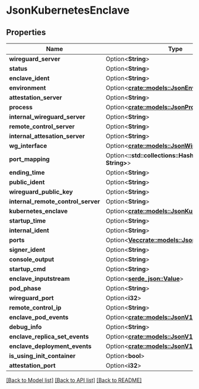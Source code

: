 # JsonKubernetesEnclave

## Properties

Name | Type | Description | Notes
------------ | ------------- | ------------- | -------------
**wireguard_server** | Option<**String**> |  | [optional]
**status** | Option<**String**> |  | [optional]
**enclave_ident** | Option<**String**> |  | [optional]
**environment** | Option<[**crate::models::JsonEnvironment**](json_Environment.md)> |  | [optional]
**attestation_server** | Option<**String**> |  | [optional]
**process** | Option<[**crate::models::JsonProcess**](json_Process.md)> |  | [optional]
**internal_wireguard_server** | Option<**String**> |  | [optional]
**remote_control_server** | Option<**String**> |  | [optional]
**internal_attesation_server** | Option<**String**> |  | [optional]
**wg_interface** | Option<[**crate::models::JsonWireguardInterface**](json_WireguardInterface.md)> |  | [optional]
**port_mapping** | Option<**::std::collections::HashMap<String, String>**> |  | [optional]
**ending_time** | Option<**String**> |  | [optional]
**public_ident** | Option<**String**> |  | [optional]
**wireguard_public_key** | Option<**String**> |  | [optional]
**internal_remote_control_server** | Option<**String**> |  | [optional]
**kubernetes_enclave** | Option<[**crate::models::JsonKubernetesEnclave**](json_KubernetesEnclave.md)> |  | [optional]
**startup_time** | Option<**String**> |  | [optional]
**internal_ident** | Option<**String**> |  | [optional]
**ports** | Option<[**Vec<crate::models::JsonEnclavePort>**](json_EnclavePort.md)> |  | [optional]
**signer_ident** | Option<**String**> |  | [optional]
**console_output** | Option<**String**> |  | [optional]
**startup_cmd** | Option<**String**> |  | [optional]
**enclave_inputstream** | Option<[**serde_json::Value**](.md)> |  | [optional]
**pod_phase** | Option<**String**> |  | [optional]
**wireguard_port** | Option<**i32**> |  | [optional]
**remote_control_ip** | Option<**String**> |  | [optional]
**enclave_pod_events** | Option<[**crate::models::JsonV1EventList**](json_V1EventList.md)> |  | [optional]
**debug_info** | Option<**String**> |  | [optional]
**enclave_replica_set_events** | Option<[**crate::models::JsonV1EventList**](json_V1EventList.md)> |  | [optional]
**enclave_deployment_events** | Option<[**crate::models::JsonV1EventList**](json_V1EventList.md)> |  | [optional]
**is_using_init_container** | Option<**bool**> |  | [optional]
**attestation_port** | Option<**i32**> |  | [optional]

[[Back to Model list]](../README.md#documentation-for-models) [[Back to API list]](../README.md#documentation-for-api-endpoints) [[Back to README]](../README.md)


